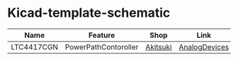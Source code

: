 # Kicad-template-schematic

| Name  | Feature | Shop | Link |
| ------------- | ------------- | ------------- | ------------- |
| LTC4417CGN  | PowerPathContoroller | [Akitsuki](https://akizukidenshi.com/catalog/g/g107306/) | [AnalogDevices](https://www.analog.com/jp/products/ltc4417.html) |